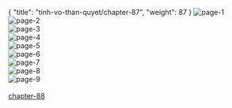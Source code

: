 { "title": "tinh-vo-than-quyet/chapter-87", "weight": 87 }
<img src="http://1.bp.blogspot.com/-HdEtK7Duzj4/Wb-ofNTIjHI/AAAAAAAG630/OePaguTMN509CVr6LJH7JcctoaNcAIKCgCLcBGAs/s1600/1.middle.jpg?imgmax=0" alt="page-1" origin="http://1.bp.blogspot.com/-HdEtK7Duzj4/Wb-ofNTIjHI/AAAAAAAG630/OePaguTMN509CVr6LJH7JcctoaNcAIKCgCLcBGAs/s1600/1.middle.jpg?imgmax=0"><br/>
<img src="http://1.bp.blogspot.com/-FxR_tfbThl4/Wb-ofH31qRI/AAAAAAAG63s/QiHjCA9BrbIUT8V0EI0PcpmpqVhmcYNsgCLcBGAs/s1600/2.middle.jpg?imgmax=0" alt="page-2" origin="http://1.bp.blogspot.com/-FxR_tfbThl4/Wb-ofH31qRI/AAAAAAAG63s/QiHjCA9BrbIUT8V0EI0PcpmpqVhmcYNsgCLcBGAs/s1600/2.middle.jpg?imgmax=0"><br/>
<img src="http://1.bp.blogspot.com/-wKuzr6uDehg/Wb-ofelh-WI/AAAAAAAG63w/smnzcgeb1V03nZIFgeqhei2pSJV0DDc9ACLcBGAs/s1600/3.middle.jpg?imgmax=0" alt="page-3" origin="http://1.bp.blogspot.com/-wKuzr6uDehg/Wb-ofelh-WI/AAAAAAAG63w/smnzcgeb1V03nZIFgeqhei2pSJV0DDc9ACLcBGAs/s1600/3.middle.jpg?imgmax=0"><br/>
<img src="http://1.bp.blogspot.com/-_QzX3qfPtXY/Wb-ogHkiMEI/AAAAAAAG634/b-PU60dic4YwKZmhutDUuV3LOYYpZ14aQCLcBGAs/s1600/4.middle.jpg?imgmax=0" alt="page-4" origin="http://1.bp.blogspot.com/-_QzX3qfPtXY/Wb-ogHkiMEI/AAAAAAAG634/b-PU60dic4YwKZmhutDUuV3LOYYpZ14aQCLcBGAs/s1600/4.middle.jpg?imgmax=0"><br/>
<img src="http://1.bp.blogspot.com/-1Jvhdnr95Rg/Wb-ogDqpYVI/AAAAAAAG638/GiClvYKIMroV8Wl78WWM9VsaB5mPFHNGACLcBGAs/s1600/5.middle.jpg?imgmax=0" alt="page-5" origin="http://1.bp.blogspot.com/-1Jvhdnr95Rg/Wb-ogDqpYVI/AAAAAAAG638/GiClvYKIMroV8Wl78WWM9VsaB5mPFHNGACLcBGAs/s1600/5.middle.jpg?imgmax=0"><br/>
<img src="http://1.bp.blogspot.com/-SrF_2iFeudE/Wb-ogLQ3v8I/AAAAAAAG64A/kb6C2-eYYh4GApwUOroA2SgQYbWR9XIxgCLcBGAs/s1600/6.middle.jpg?imgmax=0" alt="page-6" origin="http://1.bp.blogspot.com/-SrF_2iFeudE/Wb-ogLQ3v8I/AAAAAAAG64A/kb6C2-eYYh4GApwUOroA2SgQYbWR9XIxgCLcBGAs/s1600/6.middle.jpg?imgmax=0"><br/>
<img src="http://1.bp.blogspot.com/-5ytMFC2t0x8/Wb-og3WWNtI/AAAAAAAG64E/pVLNx9UBT0wiXrqI3bnjOzpe9xjYjen8gCLcBGAs/s1600/7.middle.jpg?imgmax=0" alt="page-7" origin="http://1.bp.blogspot.com/-5ytMFC2t0x8/Wb-og3WWNtI/AAAAAAAG64E/pVLNx9UBT0wiXrqI3bnjOzpe9xjYjen8gCLcBGAs/s1600/7.middle.jpg?imgmax=0"><br/>
<img src="http://1.bp.blogspot.com/--KZwg0wR7LI/Wb-oheYp9uI/AAAAAAAG64I/gQ3RCdQGFsYaMvC_q50F2UHuzkhauuUywCLcBGAs/s1600/8.middle.jpg?imgmax=0" alt="page-8" origin="http://1.bp.blogspot.com/--KZwg0wR7LI/Wb-oheYp9uI/AAAAAAAG64I/gQ3RCdQGFsYaMvC_q50F2UHuzkhauuUywCLcBGAs/s1600/8.middle.jpg?imgmax=0"><br/>
<img src="http://1.bp.blogspot.com/-zDDXRdtEEEY/Wb-ohn6xszI/AAAAAAAG64M/NFjtNAM7vD8v1IIEdapy3dUR9VA5KSOvQCLcBGAs/s1600/9.middle.jpg?imgmax=0" alt="page-9" origin="http://1.bp.blogspot.com/-zDDXRdtEEEY/Wb-ohn6xszI/AAAAAAAG64M/NFjtNAM7vD8v1IIEdapy3dUR9VA5KSOvQCLcBGAs/s1600/9.middle.jpg?imgmax=0"><br/>
<br/><a class="nextchap" href="/tinh-vo-than-quyet/chapter-88">chapter-88</a>

